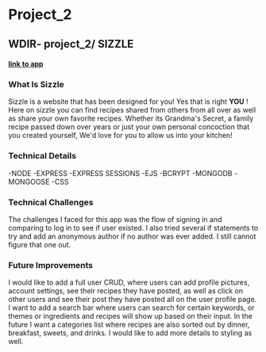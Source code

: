 # Project_2
## WDIR- project_2/ SIZZLE

#### [link to app](https://secret-shelf-72666.herokuapp.com/recipes)

### What Is Sizzle

Sizzle is a website that has been designed for you! Yes that is right **YOU** ! Here on sizzle you can find recipes shared from others from all over as well as share your own favorite recipes. Whether its Grandma's Secret, a family recipe passed down over years or just your own personal concoction that you created yourself, We'd love for you to allow us into your kitchen!

### Technical Details

-NODE
-EXPRESS
-EXPRESS SESSIONS
-EJS
-BCRYPT
-MONGODB
-MONGOOSE
-CSS

### Technical Challenges

The challenges I faced for this app was the flow of signing in and comparing to log in to see if user existed. I also tried several if statements to try and add an anonymous author if no author was ever added. I still cannot figure that one out.

### Future Improvements

I would like to add a full user CRUD, where users can add profile pictures, account settings, see their recipes they have posted, as well as click on other users and see their post they have posted all on the user profile page. I want to add a search bar where users can search for certain keywords, or themes or ingredients and recipes will show up based on their input. In the future I want a categories list where recipes are also sorted out by dinner, breakfast, sweets, and drinks. I would like to add more details to styling as well.
